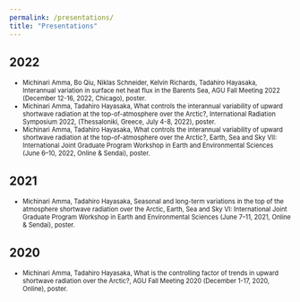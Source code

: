 ```yaml
---
permalink: /presentations/
title: "Presentations"
---
```


## 2022

<ul>
  <span style="font-size: 80%"><li>Michinari Amma, Bo Qiu, Niklas Schneider, Kelvin Richards, Tadahiro Hayasaka, Interannual variation in surface net heat flux in the Barents Sea, AGU Fall Meeting 2022 (December 12-16, 2022, Chicago), poster.</li></span>
  <span style="font-size: 80%"><li>Michinari Amma, Tadahiro Hayasaka, What controls the interannual variability of upward shortwave radiation at the top-of-atmosphere over the Arctic?, International Radiation Symposium 2022, (Thessaloniki, Greece, July 4-8, 2022), poster.</li></span>
  <span style="font-size: 80%"><li>Michinari Amma, Tadahiro Hayasaka, What controls the interannual variability of upward shortwave radiation at the top-of-atmosphere over the Arctic?, Earth, Sea and Sky VII: International Joint Graduate Program Workshop in Earth and Environmental Sciences (June 6–10, 2022, Online & Sendai), poster.</li></span>
</ul>


## 2021
<ul>
  <span style="font-size: 80%"><li>Michinari Amma, Tadahiro Hayasaka, Seasonal and long-term variations in the top of the atmosphere shortwave radiation over the Arctic, Earth, Sea and Sky VI: International Joint Graduate Program Workshop in Earth and Environmental Sciences (June 7–11, 2021, Online & Sendai), poster.</li></span>
</ul>

## 2020
<ul>
  <span style="font-size: 80%"><li>Michinari Amma, Tadahiro Hayasaka, What is the controlling factor of trends in upward shortwave radiation over the Arctic?, AGU Fall Meeting 2020 (December 1-17, 2020, Online), poster.</li></span>
</ul>
